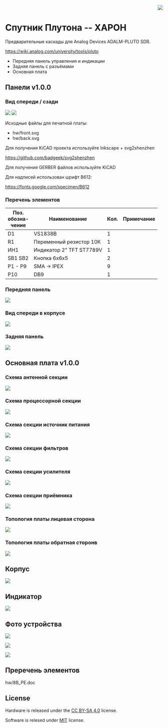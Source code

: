 <p align="right"><a href="https://certification.oshwa.org/by000001.html"><img src="assets/certification-mark-BY000001-wide.svg"/></a></p>

# Спутник Плутона -- ХАРОН

Предварительные каскады для Analog Devices ADALM-PLUTO SDR.

https://wiki.analog.com/university/tools/pluto

* Передняя панель управления и индикации
* Задняя панель с разъёмами
* Основная плата

## Панели v1.0.0

### Вид спереди / сзади


<img src="hw/front.svg"></img>
<img src="hw/back.svg"></img>

Исходные файлы для печатной платы:
* hw/front.svg
* hw/back.svg

Для получения KiCAD проекта используйте Inkscape + svg2shenzhen

https://github.com/badgeek/svg2shenzhen

Для получения GERBER файлов используйте KiCAD

Для надписей использован шрифт B612:

https://fonts.google.com/specimen/B612

### Перечень элементов

| Поз.<br> обозна- <br>чение | Наименование | Кол. | Примечание |
|-|-|-|-|
| D1 | VS1838B | 1 | |
| R1 | Переменный резистор 10К | 1 | |
| ИН1 | Индикатор 2" TFT ST7789V | 1 | |
| SB1 SB2 | Кнопка 6x6x5 | 2 | |
| Р1 - Р9 | SMA -> IPEX | 9 | |
| Р10 | DB9 | 1 | |

### Передняя панель

<img src="assets/front1.jpg"></img>

### Вид спереди в корпусе

<img src="assets/front2.jpg"></img>

### Задняя панель

<img src="assets/back1.jpeg"></img>

## Основная плата v1.0.0

### Схема антенной секции

<img src="hw/ANT.png"></img>

### Схема процессорной секции

<img src="hw/CPU.png"></img>

### Схема секции источник питания

<img src="hw/FEM.png"></img>

### Схема секции фильтров

<img src="hw/FILTERS.png"></img>

### Схема секции усилителя

<img src="hw/PA.png"></img>

### Схема секции приёмника

<img src="hw/RX.png"></img>

### Топология платы лицевая сторона

<img src="hw/8B_TOP.png"></img>

### Топология платы обратная сторонв

<img src="hw/8B_BOT.png"></img>

## Корпус

<img src="assets/case4.webp"></img>

## Индикатор

<img src="assets/tft-mechanical.webp"></img>

## Фото устройства

<img src="assets/XAPOH N4h.jpg"></img>

<img src="assets/XAPOH25.jpeg"></img>

<img src="assets/XAPOH N4e.jpg"></img>

## Преречень элементов

hw/8B_PE.doc

## License

Hardware is released under the [CC BY-SA 4.0](https://creativecommons.org/licenses/by-sa/4.0/) license.

Software is relesed under [MIT](LICENSE) license.

